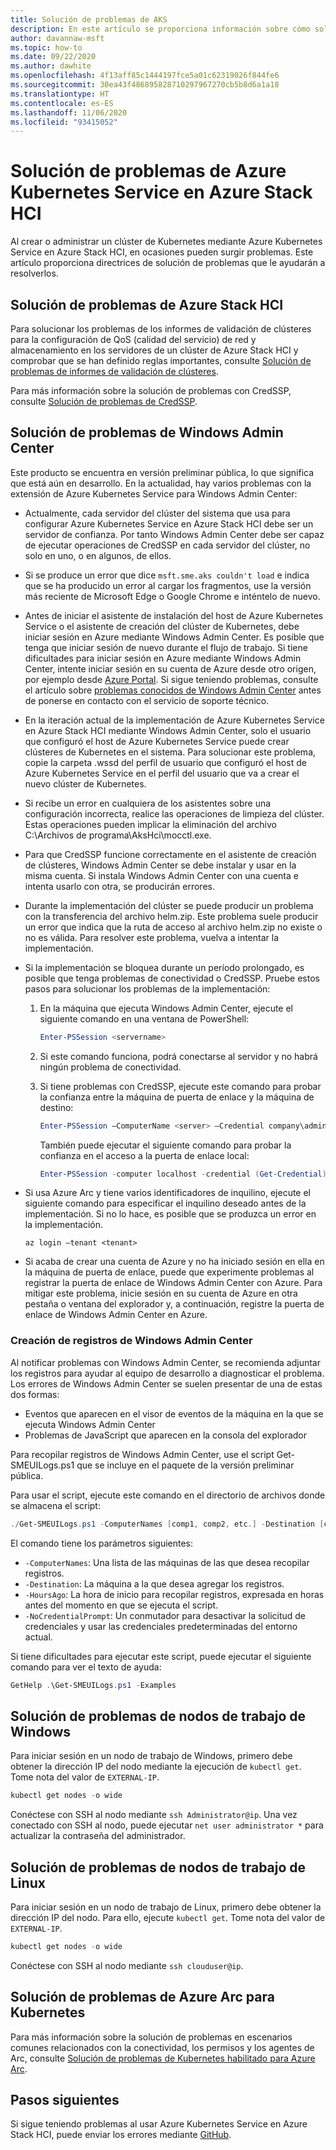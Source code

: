 ```yaml
---
title: Solución de problemas de AKS
description: En este artículo se proporciona información sobre cómo solucionar problemas de Azure Kubernetes Service (AKS) en Azure Stack HCI.
author: davannaw-msft
ms.topic: how-to
ms.date: 09/22/2020
ms.author: dawhite
ms.openlocfilehash: 4f13aff85c1444197fce5a01c62319026f844fe6
ms.sourcegitcommit: 30ea43f486895828710297967270cb5b8d6a1a18
ms.translationtype: HT
ms.contentlocale: es-ES
ms.lasthandoff: 11/06/2020
ms.locfileid: "93415052"
---
```

# <a name="troubleshooting-azure-kubernetes-service-on-azure-stack-hci"></a>Solución de problemas de Azure Kubernetes Service en Azure Stack HCI

Al crear o administrar un clúster de Kubernetes mediante Azure Kubernetes Service en Azure Stack HCI, en ocasiones pueden surgir problemas. Este artículo proporciona directrices de solución de problemas que le ayudarán a resolverlos.

## <a name="troubleshooting-azure-stack-hci"></a>Solución de problemas de Azure Stack HCI
Para solucionar los problemas de los informes de validación de clústeres para la configuración de QoS (calidad del servicio) de red y almacenamiento en los servidores de un clúster de Azure Stack HCI y comprobar que se han definido reglas importantes, consulte [Solución de problemas de informes de validación de clústeres](../hci/manage/validate-qos.md).

Para más información sobre la solución de problemas con CredSSP, consulte [Solución de problemas de CredSSP](../hci/manage/troubleshoot-credssp.md).

## <a name="troubleshooting-windows-admin-center"></a>Solución de problemas de Windows Admin Center
Este producto se encuentra en versión preliminar pública, lo que significa que está aún en desarrollo. En la actualidad, hay varios problemas con la extensión de Azure Kubernetes Service para Windows Admin Center: 
* Actualmente, cada servidor del clúster del sistema que usa para configurar Azure Kubernetes Service en Azure Stack HCI debe ser un servidor de confianza. Por tanto Windows Admin Center debe ser capaz de ejecutar operaciones de CredSSP en cada servidor del clúster, no solo en uno, o en algunos, de ellos. 
* Si se produce un error que dice `msft.sme.aks couldn't load` e indica que se ha producido un error al cargar los fragmentos, use la versión más reciente de Microsoft Edge o Google Chrome e inténtelo de nuevo.
* Antes de iniciar el asistente de instalación del host de Azure Kubernetes Service o el asistente de creación del clúster de Kubernetes, debe iniciar sesión en Azure mediante Windows Admin Center. Es posible que tenga que iniciar sesión de nuevo durante el flujo de trabajo. Si tiene dificultades para iniciar sesión en Azure mediante Windows Admin Center, intente iniciar sesión en su cuenta de Azure desde otro origen, por ejemplo desde [Azure Portal](https://portal.azure.com/). Si sigue teniendo problemas, consulte el artículo sobre [problemas conocidos de Windows Admin Center](/windows-server/manage/windows-admin-center/support/known-issues) antes de ponerse en contacto con el servicio de soporte técnico.
* En la iteración actual de la implementación de Azure Kubernetes Service en Azure Stack HCI mediante Windows Admin Center, solo el usuario que configuró el host de Azure Kubernetes Service puede crear clústeres de Kubernetes en el sistema. Para solucionar este problema, copie la carpeta .wssd del perfil de usuario que configuró el host de Azure Kubernetes Service en el perfil del usuario que va a crear el nuevo clúster de Kubernetes.
* Si recibe un error en cualquiera de los asistentes sobre una configuración incorrecta, realice las operaciones de limpieza del clúster. Estas operaciones pueden implicar la eliminación del archivo C:\Archivos de programa\AksHci\mocctl.exe.
* Para que CredSSP funcione correctamente en el asistente de creación de clústeres, Windows Admin Center se debe instalar y usar en la misma cuenta. Si instala Windows Admin Center con una cuenta e intenta usarlo con otra, se producirán errores.
* Durante la implementación del clúster se puede producir un problema con la transferencia del archivo helm.zip. Este problema suele producir un error que indica que la ruta de acceso al archivo helm.zip no existe o no es válida. Para resolver este problema, vuelva a intentar la implementación.
* Si la implementación se bloquea durante un período prolongado, es posible que tenga problemas de conectividad o CredSSP. Pruebe estos pasos para solucionar los problemas de la implementación: 
    1.  En la máquina que ejecuta Windows Admin Center, ejecute el siguiente comando en una ventana de PowerShell: 
          ```PowerShell
          Enter-PSSession <servername>
          ```
    2.  Si este comando funciona, podrá conectarse al servidor y no habrá ningún problema de conectividad.
    
    3.  Si tiene problemas con CredSSP, ejecute este comando para probar la confianza entre la máquina de puerta de enlace y la máquina de destino: 
          ```PowerShell
          Enter-PSSession –ComputerName <server> –Credential company\administrator –Authentication CredSSP
          ``` 
        También puede ejecutar el siguiente comando para probar la confianza en el acceso a la puerta de enlace local: 
          ```PowerShell
          Enter-PSSession -computer localhost -credential (Get-Credential)
          ``` 
* Si usa Azure Arc y tiene varios identificadores de inquilino, ejecute el siguiente comando para especificar el inquilino deseado antes de la implementación. Si no lo hace, es posible que se produzca un error en la implementación.

   ```Azure CLI
   az login –tenant <tenant>
   ```
* Si acaba de crear una cuenta de Azure y no ha iniciado sesión en ella en la máquina de puerta de enlace, puede que experimente problemas al registrar la puerta de enlace de Windows Admin Center con Azure. Para mitigar este problema, inicie sesión en su cuenta de Azure en otra pestaña o ventana del explorador y, a continuación, registre la puerta de enlace de Windows Admin Center en Azure.

### <a name="creating-windows-admin-center-logs"></a>Creación de registros de Windows Admin Center
Al notificar problemas con Windows Admin Center, se recomienda adjuntar los registros para ayudar al equipo de desarrollo a diagnosticar el problema. Los errores de Windows Admin Center se suelen presentar de una de estas dos formas: 
- Eventos que aparecen en el visor de eventos de la máquina en la que se ejecuta Windows Admin Center 
- Problemas de JavaScript que aparecen en la consola del explorador 

Para recopilar registros de Windows Admin Center, use el script Get-SMEUILogs.ps1 que se incluye en el paquete de la versión preliminar pública. 
 
Para usar el script, ejecute este comando en el directorio de archivos donde se almacena el script: 
 
```PowerShell
./Get-SMEUILogs.ps1 -ComputerNames [comp1, comp2, etc.] -Destination [comp3] -HoursAgo [48] -NoCredentialPrompt
```
 
El comando tiene los parámetros siguientes:
 
* `-ComputerNames`: Una lista de las máquinas de las que desea recopilar registros.
* `-Destination`: La máquina a la que desea agregar los registros.
* `-HoursAgo`: La hora de inicio para recopilar registros, expresada en horas antes del momento en que se ejecuta el script.
* `-NoCredentialPrompt`: Un conmutador para desactivar la solicitud de credenciales y usar las credenciales predeterminadas del entorno actual.
 
Si tiene dificultades para ejecutar este script, puede ejecutar el siguiente comando para ver el texto de ayuda: 
 
```PowerShell
GetHelp .\Get-SMEUILogs.ps1 -Examples
```

## <a name="troubleshooting-windows-worker-nodes"></a>Solución de problemas de nodos de trabajo de Windows 
Para iniciar sesión en un nodo de trabajo de Windows, primero debe obtener la dirección IP del nodo mediante la ejecución de `kubectl get`. Tome nota del valor de `EXTERNAL-IP`.

```PowerShell
kubectl get nodes -o wide
``` 
Conéctese con SSH al nodo mediante `ssh Administrator@ip`. Una vez conectado con SSH al nodo, puede ejecutar `net user administrator *` para actualizar la contraseña del administrador. 

## <a name="troubleshooting-linux-worker-nodes"></a>Solución de problemas de nodos de trabajo de Linux 
Para iniciar sesión en un nodo de trabajo de Linux, primero debe obtener la dirección IP del nodo. Para ello, ejecute `kubectl get`. Tome nota del valor de `EXTERNAL-IP`.

```PowerShell
kubectl get nodes -o wide
``` 
Conéctese con SSH al nodo mediante `ssh clouduser@ip`. 

## <a name="troubleshooting-azure-arc-kubernetes"></a>Solución de problemas de Azure Arc para Kubernetes
Para más información sobre la solución de problemas en escenarios comunes relacionados con la conectividad, los permisos y los agentes de Arc, consulte [Solución de problemas de Kubernetes habilitado para Azure Arc](/azure/azure-arc/kubernetes/troubleshooting).

## <a name="next-steps"></a>Pasos siguientes
Si sigue teniendo problemas al usar Azure Kubernetes Service en Azure Stack HCI, puede enviar los errores mediante [GitHub](https://aka.ms/aks-hci-issues).